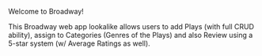 Welcome to Broadway!

This Broadway web app lookalike allows users to add Plays (with full CRUD ability), assign to Categories (Genres of the Plays) and also Review using a 5-star system (w/ Average Ratings as well).